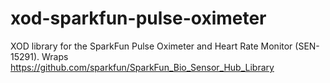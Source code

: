 # xod-sparkfun-pulse-oximeter
XOD library for the SparkFun Pulse Oximeter and Heart Rate Monitor (SEN-15291). Wraps https://github.com/sparkfun/SparkFun_Bio_Sensor_Hub_Library
